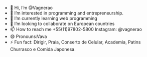 - 👋 Hi, I’m @Vagnerao
- 👀 I’m interested in programming and entrepreneurship.
- 🌱 I’m currently learning web programming
- 💞️ I’m looking to collaborate on 
European countries
- 📫 How to reach me +55(11)97802-5800 Instagram: @vagnerao
- 😄 Pronouns:Vava
- ⚡ Fun fact: Dirigir, Praia, Conserto de Celular, Academia, Patins Churrasco e Comida Japonesa.

<!---
VagnerVava/VagnerVava is a ✨ special ✨ repository because its `README.md` (this file) appears on your GitHub profile.
You can click the Preview link to take a look at your changes.
--->
